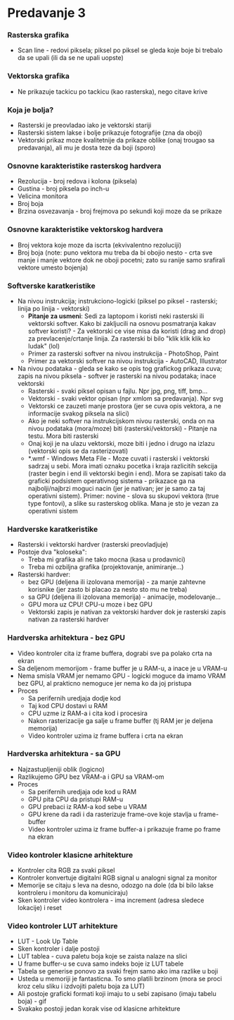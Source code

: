# Predavanje 3

### Rasterska grafika
- Scan line - redovi piksela; piksel po piksel se gleda koje boje bi trebalo da se upali (ili da se ne upali uopste)

### Vektorska grafika
- Ne prikazuje tackicu po tackicu (kao rasterska), nego citave krive

### Koja je bolja?
- Rasterski je preovladao iako je vektorski stariji
- Rasterski sistem lakse i bolje prikazuje fotografije (zna da oboji)
- Vektorski prikaz moze kvalitetnije da prikaze oblike (onaj trougao sa predavanja), ali mu je dosta teze da boji (sporo)

### Osnovne karakteristike rasterskog hardvera
- Rezolucija - broj redova i kolona (piksela)
- Gustina - broj piksela po inch-u
- Velicina monitora
- Broj boja
- Brzina osvezavanja - broj frejmova po sekundi koji moze da se prikaze

### Osnovne karakteristike vektorskog hardvera
- Broj vektora koje moze da iscrta (ekvivalentno rezoluciji)
- Broj boja (note: puno vektora mu treba da bi obojio nesto - crta sve manje i manje vektore dok ne oboji pocetni; zato su ranije samo srafirali vektore umesto bojenja)

### Softverske karatkeristike
- Na nivou instrukcija; instrukciono-logicki (piksel po piksel - rasterski; linija po linija - vektorski)
    - **Pitanje za usmeni**: Sedi za laptopom i koristi neki rasterski ili vektorski softver. Kako bi zakljucili na osnovu posmatranja kakav softver koristi? - Za vektorski ce vise misa da koristi (drag and drop) za prevlacenje/crtanje linija. Za rasterski bi bilo "klik klik klik ko ludak" (lol)
    - Primer za rasterski softver na nivou instrukcija - PhotoShop, Paint
    - Primer za vektorski softver na nivou instrukcija - AutoCAD, Illustrator
- Na nivou podataka - gleda se kako se opis tog grafickog prikaza cuva; zapis na nivou piksela - softver je rasterski na nivou podataka; inace vektorski
    - Rasterski - svaki piksel opisan u fajlu. Npr jpg, png, tiff, bmp...
    - Vektorski - svaki vektor opisan (npr xmlom sa predavanja). Npr svg
    - Vektorski ce zauzeti manje prostora (jer se cuva opis vektora, a ne informacije svakog piksela na slici)
    - Ako je neki softver na instrukcijskom nivou rasterski, onda on na nivou podataka (mora/moze) biti (rasterski/vektorski) - Pitanje na testu. Mora biti rasterski
    - Onaj koji je na ulazu vektorski, moze biti i jedno i drugo na izlazu (vektorski opis se da rasterizovati)
    - *.wmf - Windows Meta File - Moze cuvati i rasterski i vektorski sadrzaj u sebi. Mora imati oznaku pocetka i kraja razlicitih sekcija (raster begin i end ili vektorski begin i end). Mora se zapisati tako da graficki podsistem operativnog sistema - prikazace ga na najbolji/najbrzi moguci nacin (jer je nativan; jer je samo za taj operativni sistem). Primer: novine - slova su skupovi vektora (true type fontovi), a slike su rasterskog oblika. Mana je sto je vezan za operativni sistem

### Hardverske karatkeristike
- Rasterski i vektorski hardver (rasterski preovladjuje)
- Postoje dva "koloseka":
    - Treba mi grafika ali ne tako mocna (kasa u prodavnici)
    - Treba mi ozbiljna grafika (projektovanje, animiranje...)
- Rasterski hardver:
    - bez GPU (deljena ili izolovana memorija) - za manje zahtevne korisnike (jer zasto bi placao za nesto sto mu ne treba)
    - sa GPU (deljena ili izolovana memorija) - animacije, modelovanje...
    - GPU mora uz CPU! CPU-u moze i bez GPU
    - Vektorski zapis je nativan za vektorski hardver dok je rasterski zapis nativan za rasterski hardver

### Hardverska arhitektura - bez GPU
- Video kontroler cita iz frame buffera, dograbi sve pa polako crta na ekran
- Sa deljenom memorijom - frame buffer je u RAM-u, a inace je u VRAM-u
- Nema smisla VRAM jer nemamo GPU - logicki moguce da imamo VRAM bez GPU, al prakticno nemoguce jer nema ko da joj pristupa
- Proces
    - Sa perifernih uredjaja dodje kod
    - Taj kod CPU dostavi u RAM
    - CPU uzme iz RAM-a i cita kod i procesira
    - Nakon rasterizacije ga salje u frame buffer (tj RAM jer je deljena memorija)
    - Video kontroler uzima iz frame buffera i crta na ekran

### Hardverska arhitektura - sa GPU
- Najzastupljeniji oblik (logicno)
- Razlikujemo GPU bez VRAM-a i GPU sa VRAM-om
- Proces
    - Sa perifernih uredjaja ode kod u RAM
    - GPU pita CPU da pristupi RAM-u
    - GPU prebaci iz RAM-a kod sebe u VRAM
    - GPU krene da radi i da rasterizuje frame-ove koje stavlja u frame-buffer
    - Video kontroler uzima iz frame buffer-a i prikazuje frame po frame na ekran

### Video kontroler klasicne arhitekture
- Kontroler cita RGB za svaki piksel 
- Kontroler konvertuje digitalni RGB signal u analogni signal za monitor
- Memorije se citaju s leva na desno, odozgo na dole (da bi bilo lakse kontroleru i monitoru da komuniciraju)
- Sken kontroler video kontrolera - ima increment (adresa sledece lokacije) i reset

### Video kontroler LUT arhitekture
- LUT - Look Up Table
- Sken kontroler i dalje postoji
- LUT tablea - cuva paletu boja koje se zaista nalaze na slici
- U frame buffer-u se cuva samo indeks boje iz LUT tabele
- Tabela se generise ponovo za svaki frejm samo ako ima razlike u boji
- Usteda u memoriji je fantasticna. To smo platili brzinom (mora se proci kroz celu sliku i izdvojiti paletu boja za LUT)
- Ali postoje graficki formati koji imaju to u sebi zapisano (imaju tabelu boja) - gif
- Svakako postoji jedan korak vise od klasicne arhitekture